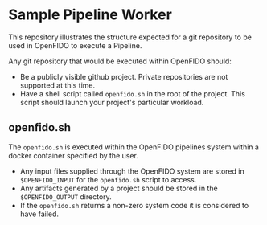 Sample Pipeline Worker
======================

This repository illustrates the structure expected for a git repository to be
used in OpenFIDO to execute a Pipeline.

Any git repository that would be executed within OpenFIDO should:

 * Be a publicly visible github project. Private repositories are not supported
   at this time.
 * Have a shell script called `openfido.sh` in the root of the project. This
   script should launch your project's particular workload.

openfido.sh
-----------

The `openfido.sh` is executed within the OpenFIDO pipelines system within a
docker container specified by the user.
 * Any input files supplied through the OpenFIDO system are stored in
   `$OPENFIDO_INPUT` for the `openfido.sh` script to access.
 * Any artifacts generated by a project should be stored in the
     `$OPENFIDO_OUTPUT` directory.
 * If the `openfido.sh` returns a non-zero system code it is considered to have 
   failed.
